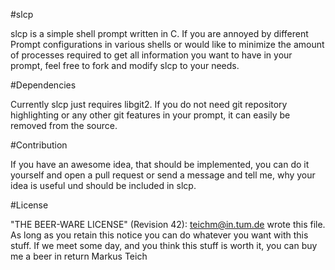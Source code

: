 #slcp

slcp is a simple shell prompt written in C. If you are annoyed by different Prompt configurations in various shells or would like to minimize the amount of processes required to get all information you want to have in your prompt, feel free to fork and modify slcp to your needs.


#Dependencies

Currently slcp just requires libgit2. If you do not need git repository highlighting or any other git features in your prompt, it can easily be removed from the source.


#Contribution

If you have an awesome idea, that should be implemented, you can do it yourself and open a pull request or send a message and tell me, why your idea is useful und should be included in slcp.


#License

"THE BEER-WARE LICENSE" (Revision 42):
<teichm@in.tum.de> wrote this file. As long as you retain this notice you
can do whatever you want with this stuff. If we meet some day, and you think
this stuff is worth it, you can buy me a beer in return Markus Teich
